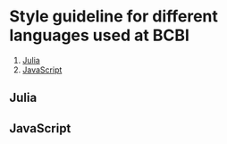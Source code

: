 # Style guideline for different languages used at BCBI

1. [Julia](#julia)
2. [JavaScript](#javascript)

## Julia


## JavaScript


